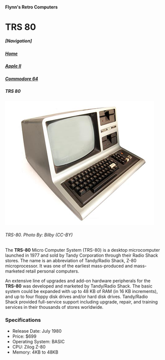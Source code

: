 <!DOCTYPE html>

<html>

<head>
	<meta charset="utf-8">
	<title>TRS 80</title>
</head>

<body>
<h4>Flynn's Retro Computers</h4>
<h1>TRS 80</h1>

<h5>[Navigation]</h5>
<h5><a href="index.md">Home</a></h5>
<h5><a href="apple-ii.md">Apple II</a></h5>
<h5><a href="commodore-64.md">Commodore 64</a></h5>
<h5><em>TRS 80</em></h5>

<img src="trs-80.jpg" alt="TRS 80">
<h6>TRS-80. <em>Photo By: Bilby (CC-BY)</em></h6>

<p>The <strong>TRS-80</strong> Micro Computer System (TRS-80) is a desktop microcomputer launched in 1977 and sold by Tandy Corporation through their Radio Shack stores. The name is an abbreviation of Tandy/Radio Shack, Z-80 microprocessor. It was one of the earliest mass-produced and mass-marketed retail personal computers.</p>

<p>An extensive line of upgrades and add-on hardware peripherals for the <strong>TRS-80</strong> was developed and marketed by Tandy/Radio Shack. The basic system could be expanded with up to 48 KB of RAM (in 16 KB increments), and up to four floppy disk drives and/or hard disk drives. Tandy/Radio Shack provided full-service support including upgrade, repair, and training services in their thousands of stores worldwide.</p>


<h3>Specifications</h3>
<ul>
<li>Release Date: July 1980</li>
<li>Price: $699</li>
<li>Operating System: BASIC</li>
<li>CPU: Zilog Z-80</li>
<li>Memory: 4KB to 48KB</li>
</ul>
</body>

</html>
